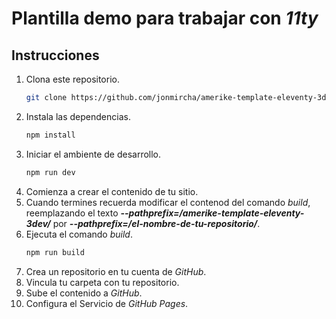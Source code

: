 # Plantilla demo para trabajar con _11ty_

## Instrucciones

1. Clona este repositorio.
   ```bash
   git clone https://github.com/jonmircha/amerike-template-eleventy-3dev.git
   ```
1. Instala las dependencias.
   ```bash
   npm install
   ```
1. Iniciar el ambiente de desarrollo.
   ```bash
   npm run dev
   ```
1. Comienza a crear el contenido de tu sitio.
1. Cuando termines recuerda modificar el contenod del comando _build_, reemplazando el texto _**--pathprefix=/amerike-template-eleventy-3dev/**_ por _**--pathprefix=/el-nombre-de-tu-repositorio/**_.
1. Ejecuta el comando _build_.
   ```bash
   npm run build
   ```
1. Crea un repositorio en tu cuenta de _GitHub_.
1. Vincula tu carpeta con tu repositorio.
1. Sube el contenido a _GitHub_.
1. Configura el Servicio de _GitHub Pages_.